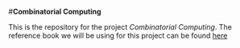#**Combinatorial Computing**

This is the repository for the project *Combinatorial Computing*. The reference book we will be using for this project can be found [here](Elements_of_Combinatorial_Computing.pdf)

